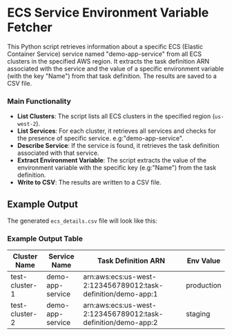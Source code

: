 
# ECS Service Environment Variable Fetcher

This Python script retrieves information about a specific ECS (Elastic Container Service) service named "demo-app-service" from all ECS clusters in the specified AWS region. It extracts the task definition ARN associated with the service and the value of a specific environment variable (with the key "Name") from that task definition. The results are saved to a CSV file.


### Main Functionality

- **List Clusters**: The script lists all ECS clusters in the specified region (`us-west-2`).
- **List Services**: For each cluster, it retrieves all services and checks for the presence of specific service. e.g:"demo-app-service".
- **Describe Service**: If the service is found, it retrieves the task definition associated with that service.
- **Extract Environment Variable**: The script extracts the value of the environment variable with the specific key (e.g:"Name") from the task definition.
- **Write to CSV**: The results are written to a CSV file.

## Example Output

The generated `ecs_details.csv` file will look like this:

### Example Output Table

| Cluster Name     | Service Name                | Task Definition ARN                                      |  Env Value |
|-------------------|-----------------------------|---------------------------------------------------------|---------------------|
| test-cluster-1    | demo-app-service     | arn:aws:ecs:us-west-2:123456789012:task-definition/demo-app:1 | production          |
| test-cluster-2    | demo-app-service     | arn:aws:ecs:us-west-2:123456789012:task-definition/demo-app:2 | staging             |      |
